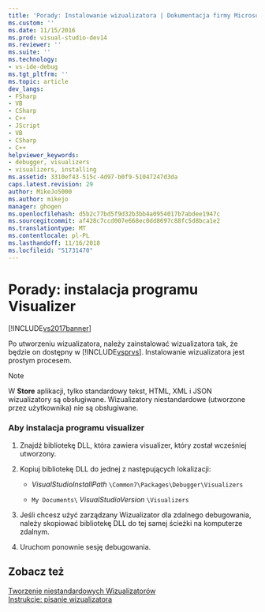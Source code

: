 ```yaml
---
title: 'Porady: Instalowanie wizualizatora | Dokumentacja firmy Microsoft'
ms.custom: ''
ms.date: 11/15/2016
ms.prod: visual-studio-dev14
ms.reviewer: ''
ms.suite: ''
ms.technology:
- vs-ide-debug
ms.tgt_pltfrm: ''
ms.topic: article
dev_langs:
- FSharp
- VB
- CSharp
- C++
- JScript
- VB
- CSharp
- C++
helpviewer_keywords:
- debugger, visualizers
- visualizers, installing
ms.assetid: 3310ef43-515c-4d97-b0f9-51047247d3da
caps.latest.revision: 29
author: MikeJo5000
ms.author: mikejo
manager: ghogen
ms.openlocfilehash: d5b2c77bd5f9d32b3bb4a0954017b7abdee1947c
ms.sourcegitcommit: af428c7ccd007e668ec0dd8697c88fc5d8bca1e2
ms.translationtype: MT
ms.contentlocale: pl-PL
ms.lasthandoff: 11/16/2018
ms.locfileid: "51731470"
---
```

# <a name="how-to-install-a-visualizer"></a>Porady: instalacja programu Visualizer
[!INCLUDE[vs2017banner](../includes/vs2017banner.md)]

Po utworzeniu wizualizatora, należy zainstalować wizualizatora tak, że będzie on dostępny w [!INCLUDE[vsprvs](../includes/vsprvs-md.md)]. Instalowanie wizualizatora jest prostym procesem.  
  
> [!NOTE]
>  W **Store** aplikacji, tylko standardowy tekst, HTML, XML i JSON wizualizatory są obsługiwane. Wizualizatory niestandardowe (utworzone przez użytkownika) nie są obsługiwane.  
  
### <a name="to-install-a-visualizer"></a>Aby instalacja programu visualizer  
  
1.  Znajdź bibliotekę DLL, która zawiera visualizer, który został wcześniej utworzony.  
  
2.  Kopiuj bibliotekę DLL do jednej z następujących lokalizacji:  
  
    -   *VisualStudioInstallPath* `\Common7\Packages\Debugger\Visualizers`  
  
    -   `My Documents\` *VisualStudioVersion* `\Visualizers`  
  
3.  Jeśli chcesz użyć zarządzany Wizualizator dla zdalnego debugowania, należy skopiować bibliotekę DLL do tej samej ścieżki na komputerze zdalnym.  
  
4.  Uruchom ponownie sesję debugowania.  
  
## <a name="see-also"></a>Zobacz też  
 [Tworzenie niestandardowych Wizualizatorów](../debugger/create-custom-visualizers-of-data.md)   
 [Instrukcje: pisanie wizualizatora](../debugger/how-to-write-a-visualizer.md)



